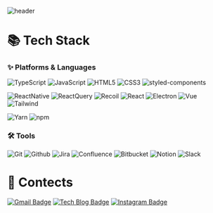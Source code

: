 ![header](https://capsule-render.vercel.app/api?type=waving&color=0:FFD966,100:FFABAB&height=250&section=header&text=🐹Emily's%20Github&fontSize=85&reversal=true&animation=fadeIn)

# 📚 Tech Stack 
### ✨ Platforms & Languages
![TypeScript](https://img.shields.io/badge/TypeScript-3178C6.svg?&style=for-the-badge&logo=TypeScript&logoColor=white)
![JavaScript](https://img.shields.io/badge/JavaScript-F7DF1E.svg?&style=for-the-badge&logo=JavaScript&logoColor=white)
![HTML5](https://img.shields.io/badge/HTML5-E34F26.svg?&style=for-the-badge&logo=HTML5&logoColor=white)
![CSS3](https://img.shields.io/badge/CSS3-1572B6.svg?&style=for-the-badge&logo=CSS3&logoColor=white)
![styled-components](https://img.shields.io/badge/styled_components-DB7093.svg?&style=for-the-badge&logo=styled-components&logoColor=white)

![ReactNative](https://img.shields.io/badge/React_Native-61DAFB.svg?&style=for-the-badge&logo=React&logoColor=white)
![ReactQuery](https://img.shields.io/badge/React_Query-FF4154.svg?&style=for-the-badge&logo=ReactQuery&logoColor=white)
![Recoil](https://img.shields.io/badge/Recoil-3578E5.svg?&style=for-the-badge&logo=Recoil&logoColor=white)
![React](https://img.shields.io/badge/React-61DAFB.svg?&style=for-the-badge&logo=React&logoColor=white)
![Electron](https://img.shields.io/badge/Electron-47848F.svg?&style=for-the-badge&logo=Electron&logoColor=white)
![Vue](https://img.shields.io/badge/Vue-4FC08D.svg?&style=for-the-badge&logo=vue.js&logoColor=white)
![Tailwind](https://img.shields.io/badge/Tailwind_CSS-06B6D4.svg?&style=for-the-badge&logo=tailwindCSS&logoColor=white)

![Yarn](https://img.shields.io/badge/Yarn-2C8EBB.svg?&style=for-the-badge&logo=Yarn&logoColor=white)
![npm](https://img.shields.io/badge/npm-CB3837.svg?&style=for-the-badge&logo=npm&logoColor=white)


### 🛠️ Tools
![Git](https://img.shields.io/badge/Git-F05032.svg?&style=for-the-badge&logo=Git&logoColor=white)
![Github](https://img.shields.io/badge/Github-181717.svg?&style=for-the-badge&logo=Github&logoColor=white)
![Jira](https://img.shields.io/badge/Jira-0052CC.svg?&style=for-the-badge&logo=Jira&logoColor=white)
![Confluence](https://img.shields.io/badge/Confluence-172B4D.svg?&style=for-the-badge&logo=Confluence&logoColor=white)
![Bitbucket](https://img.shields.io/badge/Bitbucket-0052CC.svg?&style=for-the-badge&logo=Bitbucket&logoColor=white)
![Notion](https://img.shields.io/badge/Notion-000000.svg?&style=for-the-badge&logo=Notion&logoColor=white)
![Slack](https://img.shields.io/badge/Slack-4A154B.svg?&style=for-the-badge&logo=Slack&logoColor=white)


# 📮 Contects
[![Gmail Badge](https://img.shields.io/badge/Gmail-EA4335?style=for-the-badge&logo=Gmail&logoColor=white&link=mailto:emilypaek777@gmail.com)](mailto:emilypaek777@gmail.com)
[![Tech Blog Badge](http://img.shields.io/badge/Tistory-000000?style=for-the-badge&logo=Tistory&link=https://just-my-blog.tistory.com/)](https://just-my-blog.tistory.com/)
[![Instagram Badge](https://img.shields.io/badge/Instagram-E4405F?style=for-the-badge&logo=Instagram&logoColor=white&link=https://www.instagram.com/dev._.emily/)](https://www.instagram.com/dev._.emily/)

